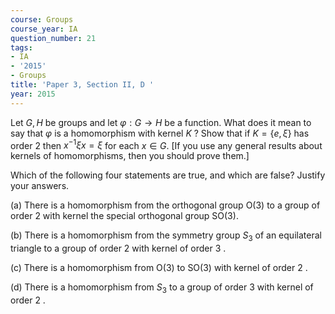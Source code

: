 ```yaml
---
course: Groups
course_year: IA
question_number: 21
tags:
- IA
- '2015'
- Groups
title: 'Paper 3, Section II, D '
year: 2015
---
```




Let $G, H$ be groups and let $\varphi: G \rightarrow H$ be a function. What does it mean to say that $\varphi$ is a homomorphism with kernel $K$ ? Show that if $K=\{e, \xi\}$ has order 2 then $x^{-1} \xi x=\xi$ for each $x \in G$. [If you use any general results about kernels of homomorphisms, then you should prove them.]

Which of the following four statements are true, and which are false? Justify your answers.

(a) There is a homomorphism from the orthogonal group $\mathrm{O}(3)$ to a group of order 2 with kernel the special orthogonal group $\mathrm{SO}(3)$.

(b) There is a homomorphism from the symmetry group $S_{3}$ of an equilateral triangle to a group of order 2 with kernel of order 3 .

(c) There is a homomorphism from $\mathrm{O}(3)$ to $\mathrm{SO}(3)$ with kernel of order 2 .

(d) There is a homomorphism from $S_{3}$ to a group of order 3 with kernel of order 2 .